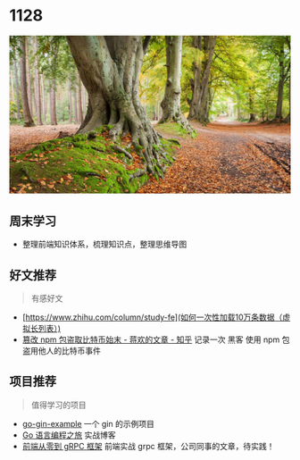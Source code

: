 
# 1128

![](./bg-imgs/1128.jpg)


## 周末学习

- 整理前端知识体系，梳理知识点，整理思维导图



## 好文推荐
> 有感好文

- [https://www.zhihu.com/column/study-fe](如何一次性加载10万条数据（虚拟长列表）)
- [篡改 npm 包盗取比特币始末 - 蒋欢的文章 - 知乎](https://zhuanlan.zhihu.com/p/51546847) 记录一次 黑客 使用 npm 包盗用他人的比特币事件 

## 项目推荐
> 值得学习的项目

- [go-gin-example](https://github.com/eddycjy/go-gin-example) 一个 gin 的示例项目
- [Go 语言编程之旅](https://golang2.eddycjy.com/posts/ch6/05-godebug-gc/) 实战博客
- [前端从零到 gRPC 框架](https://juejin.cn/post/6999182700837863454) 前端实战 grpc 框架，公司同事的文章，待实践！


